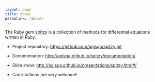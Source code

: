 ```yaml
---
layout: page
title: About
permalink: /about/
---
```


The Ruby gem [spitzy](https://github.com/agisga/spitzy.git) is a collection of methods for differential equations written in Ruby.

* Project repository: <https://github.com/agisga/spitzy.git>

* Documentation: <http://agisga.github.io/spitzy/documentation/>

* Slide show: <http://agisga.github.io/presentations/spitzy.html#/>

* Contributions are very welcome!

